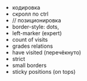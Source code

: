 - кодировка
- скролл по ctrl
- // позиционировка
- border-style: dots,
- left-marker (expert)
- count of visits
- grades relations
- have visited (перечёкнуто)
- strict
- small borders
- sticky positions (on tops)
